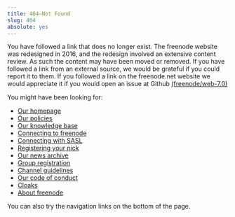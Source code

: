 ```yaml
---
title: 404—Not Found
slug: 404
absolute: yes
---
```


You have followed a link that does no longer exist. The freenode website was redesigned in 2016,
and the redesign involved an extensive content review. As such the content may have been moved or
removed. If you have followed a link from an external source, we would be grateful if you could
report it to them. If you followed a link on the freenode.net website we would appreciate it if
you would open an issue at Github [(freenode/web-7.0)](https://github.com/freenode/web-7.0)

You might have been looking for:

  - [Our homepage](index)
  - [Our policies](/policies)
  - [Our knowledge base](/kb/index/all)
  - [Connecting to freenode](/kb/connect/chat)
  - [Connecting with SASL](/kb/using/sasl)
  - [Registering your nick](/kb/using/registration)
  - [Our news archive](/archive)
  - [Group registration](/groupreg)
  - [Channel guidelines](/changuide)
  - [Our code of conduct](/kb/general/conduct)
  - [Cloaks](kb/general/cloaks)
  - [About freenode](/project)
  
You can also try the navigation links on the bottom of the page.
